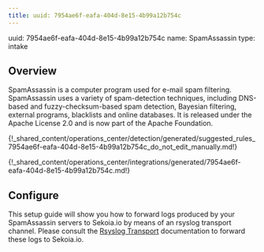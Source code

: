 ```yaml
---
title: uuid: 7954ae6f-eafa-404d-8e15-4b99a12b754c
---
```


uuid: 7954ae6f-eafa-404d-8e15-4b99a12b754c
name: SpamAssassin
type: intake

## Overview
SpamAssassin is a computer program used for e-mail spam filtering. SpamAssassin uses a variety of spam-detection techniques, including DNS-based and fuzzy-checksum-based spam detection, Bayesian filtering, external programs, blacklists and online databases. It is released under the Apache License 2.0 and is now part of the Apache Foundation.


{!_shared_content/operations_center/detection/generated/suggested_rules_7954ae6f-eafa-404d-8e15-4b99a12b754c_do_not_edit_manually.md!}

{!_shared_content/operations_center/integrations/generated/7954ae6f-eafa-404d-8e15-4b99a12b754c.md!}

## Configure
This setup guide will show you how to forward logs produced by your SpamAssassin servers to Sekoia.io by means of an rsyslog transport channel. Please consult the [Rsyslog Transport](../../../ingestion_methods/rsyslog/) documentation to forward these logs to Sekoia.io.
